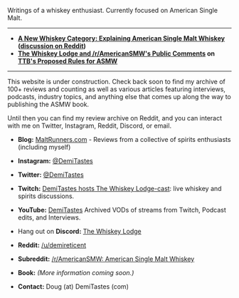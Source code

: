 Writings of a whiskey enthusiast. Currently focused on American Single Malt.

---

* **[A New Whiskey Category: Explaining American Single Malt Whiskey][asmw-article] ([discussion on Reddit][asmw-article-r-bourbon])**
* **[The Whiskey Lodge and /r/AmericanSMW's Public Comments][asmw-comments] on [TTB's Proposed Rules for ASMW][asmw-ttb-nprm]**

[asmw-article]: https://medium.com/@demitastes/a-new-whiskey-category-explaining-american-single-malt-whiskey-8aafdeb2011e
[asmw-article-r-bourbon]: https://www.reddit.com/r/bourbon/comments/xj5av3/a_new_whiskey_category_explaining_american_single/
[asmw-ttb-nprm]: https://www.federalregister.gov/documents/2022/07/29/2022-16244/proposed-addition-of-american-single-malt-whisky-to-the-standards-of-identity-for-distilled-spirits
[asmw-comments]: https://www.regulations.gov/comment/TTB-2022-0007-0156

---

This website is under construction.
Check back soon to find my archive of 100+ reviews and counting
as well as various articles featuring interviews, podcasts, industry topics,
and anything else that comes up along the way to publishing the ASMW book.

Until then you can find my review archive on Reddit, and you can interact with me
on Twitter, Instagram, Reddit, Discord, or email.

* **Blog:** [MaltRunners.com](https://maltrunners.com) - Reviews from a collective of spirits enthusiasts (including myself)
* **Instagram:** [@DemiTastes](https://www.instagram.com/demitastes)
* **Twitter:** [@DemiTastes](https://twitter.com/DemiTastes)
* **Twitch:** [DemiTastes hosts The Whiskey Lodge-cast](https://twitch.tv/demitastes): live whiskey and spirits discussions.
* **YouTube:** [DemiTastes](https://youtube.com/@demitasteswhiskey) Archived VODs of streams from Twitch, Podcast edits, and Interviews.
* Hang out on **Discord:** [The Whiskey Lodge](https://discord.gg/KQGkBmtzPT)

* **Reddit:** [/u/demireticent](https://reddit.com/u/demireticent)
* **Subreddit:** [/r/AmericanSMW: American Single Malt Whiskey](https://reddit.com/r/AmericanSMW)

* **Book:** _(More information coming soon.)_
* **Contact:** Doug (at) DemiTastes (com)
